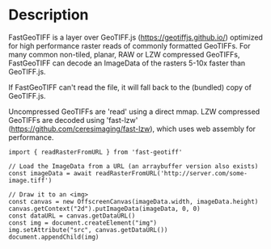 # Description
FastGeoTIFF is a layer over GeoTIFF.js (https://geotiffjs.github.io/) 
optimized for high performance raster reads of commonly formatted GeoTIFFs.
For many common non-tiled, planar, RAW or LZW compressed GeoTIFFs, FastGeoTIFF
can decode an ImageData of the rasters 5-10x faster than GeoTIFF.js.

If FastGeoTIFF can't read the file, it will fall back to the (bundled) copy
of GeoTIFF.js.

Uncompressed GeoTIFFs are 'read' using a direct mmap. LZW compressed GeoTIFFs
are decoded using 'fast-lzw' (https://github.com/ceresimaging/fast-lzw), which uses web assembly for performance.

```
import { readRasterFromURL } from 'fast-geotiff'

// Load the ImageData from a URL (an arraybuffer version also exists)
const imageData = await readRasterFromURL('http://server.com/some-image.tiff')

// Draw it to an <img>
const canvas = new OffscreenCanvas(imageData.width, imageData.height)
canvas.getContext("2d").putImageData(imageData, 0, 0)
const dataURL = canvas.getDataURL()
const img = document.createElement("img")
img.setAttribute("src", canvas.getDataURL())
document.appendChild(img)
```